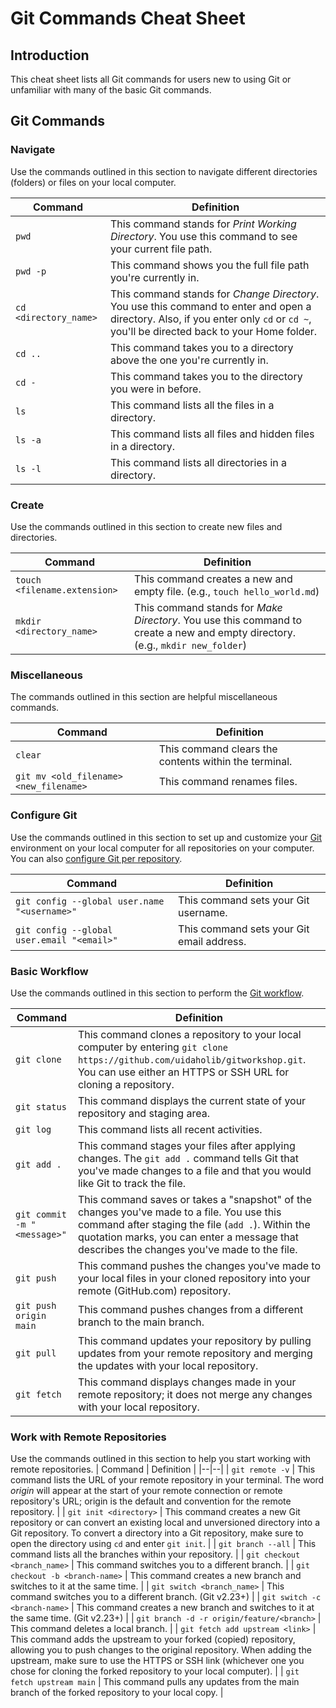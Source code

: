 # Git Commands Cheat Sheet

## Introduction

This cheat sheet lists all Git commands for users new to using Git or unfamiliar with many of the basic Git commands.

## Git Commands

### Navigate

Use the commands outlined in this section to navigate different directories (folders) or files on your local computer.

| Command               | Definition                                                                                                                                                                           |
| --------------------- | ------------------------------------------------------------------------------------------------------------------------------------------------------------------------------------ |
| `pwd`                 | This command stands for _Print Working Directory_. You use this command to see your current file path.                                                                               |
| `pwd -p`              | This command shows you the full file path you're currently in.                                                                                                                       |
| `cd <directory_name>` | This command stands for _Change Directory_. You use this command to enter and open a directory. Also, if you enter only `cd` or `cd ~`, you'll be directed back to your Home folder. |
| `cd ..`               | This command takes you to a directory above the one you're currently in.                                                                                                             |
| `cd -`                | This command takes you to the directory you were in before.                                                                                                                          |
| `ls`                  | This command lists all the files in a directory.                                                                                                                                     |
| `ls -a`               | This command lists all files and hidden files in a directory.                                                                                                                        |
| `ls -l`               | This command lists all directories in a directory.                                                                                                                                   |

### Create

Use the commands outlined in this section to create new files and directories.

| Command                      | Definition                                                                                                                     |
| ---------------------------- | ------------------------------------------------------------------------------------------------------------------------------ |
| `touch <filename.extension>` | This command creates a new and empty file. (e.g., `touch hello_world.md`)                                                      |
| `mkdir <directory_name>`     | This command stands for _Make Directory_. You use this command to create a new and empty directory. (e.g., `mkdir new_folder`) |

### Miscellaneous

The commands outlined in this section are helpful miscellaneous commands.

| Command                                | Definition                                            |
| -------------------------------------- | ----------------------------------------------------- |
| `clear`                                | This command clears the contents within the terminal. |
| `git mv <old_filename> <new_filename>` | This command renames files.                           |

### Configure Git

Use the commands outlined in this section to set up and customize your [Git](https://git-scm.com/book/en/v2/Getting-Started-First-Time-Git-Setup) environment on your local computer for all repositories on your computer. You can also [configure Git per repository](https://git-scm.com/book/en/v2/Customizing-Git-Git-Configuration#_git_config).

| Command                                      | Definition                                |
| -------------------------------------------- | ----------------------------------------- |
| `git config --global user.name "<username>"` | This command sets your Git username.      |
| `git config --global user.email "<email>"`   | This command sets your Git email address. |

### Basic Workflow

Use the commands outlined in this section to perform the [Git workflow](https://uidaholib.github.io/get-git/3workflow.html).

| Command                     | Definition                                                                                                                                                                                                                                    |
| --------------------------- | --------------------------------------------------------------------------------------------------------------------------------------------------------------------------------------------------------------------------------------------- |
| `git clone`                 | This command clones a repository to your local computer by entering `git clone https://github.com/uidaholib/gitworkshop.git`. You can use either an HTTPS or SSH URL for cloning a repository.                                                |
| `git status`                | This command displays the current state of your repository and staging area.                                                                                                                                                                  |
| `git log`                   | This command lists all recent activities.                                                                                                                                                                                                     |
| `git add .`                 | This command stages your files after applying changes. The `git add .` command tells Git that you've made changes to a file and that you would like Git to track the file.                                                                    |
| `git commit -m "<message>"` | This command saves or takes a "snapshot" of the changes you've made to a file. You use this command after staging the file (`add .`). Within the quotation marks, you can enter a message that describes the changes you've made to the file. |
| `git push`                  | This command pushes the changes you've made to your local files in your cloned repository into your remote (GitHub.com) repository.                                                                                                           |
| `git push origin main`      | This command pushes changes from a different branch to the main branch.                                                                                                                                                                       |
| `git pull`                  | This command updates your repository by pulling updates from your remote repository and merging the updates with your local repository.                                                                                                       |
| `git fetch`                 | This command displays changes made in your remote repository; it does not merge any changes with your local repository.                                                                                                                       |

### Work with Remote Repositories

Use the commands outlined in this section to help you start working with remote repositories.
| Command | Definition |
|--|--|
| `git remote -v` | This command lists the URL of your remote repository in your terminal. The word _origin_ will appear at the start of your remote connection or remote repository's URL; origin is the default and convention for the remote repository. |
| `git init <directory>` | This command creates a new Git repository or can convert an existing local and unversioned directory into a Git repository. To convert a directory into a Git repository, make sure to open the directory using `cd` and enter `git init`. |
| `git branch --all` | This command lists all the branches within your repository. |
| `git checkout <branch_name>` | This command switches you to a different branch. |
| `git checkout -b <branch-name>` | This command creates a new branch and switches to it at the same time. |
| `git switch <branch_name>` | This command switches you to a different branch. (Git v2.23+) |
| `git switch -c <branch-name>` | This command creates a new branch and switches to it at the same time. (Git v2.23+) |
| `git branch -d -r origin/feature/<branch>` | This command deletes a local branch. |
| `git fetch add upstream <link>` | This command adds the upstream to your forked (copied) repository, allowing you to push changes to the original repository. When adding the upstream, make sure to use the HTTPS or SSH link (whichever one you chose for cloning the forked repository to your local computer). |
| `git fetch upstream main` | This command pulls any updates from the main branch of the forked repository to your local copy. |
